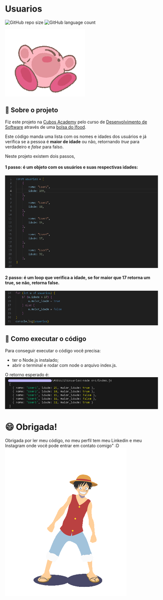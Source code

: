 # Usuarios

![GitHub repo size](https://img.shields.io/github/repo-size/SaraBahck/Usuarios?style=for-the-badge)
![GitHub language count](https://img.shields.io/github/languages/count/SaraBahck/Usuarios?style=for-the-badge)

<img src="kirbyfofogif.gif">

## 📌 Sobre o projeto
Fiz este projeto na [Cubos Academy](https://cubos.academy/) pelo curso de [Desenvolvimento de Software](https://cubos.academy/cursos/desenvolvimento-de-software) através de uma [bolsa do Ifood](https://cubos.academy/lp/1000bolsasifood).


Este código manda uma lista com os nomes e idades dos usuários e já verifica se a pessoa é **maior de idade** ou não, retornando *true* para verdadeiro e *false* para falso.

Neste projeto existem dois passos, 
#### 1 passo: é um objeto com os usuários e suas respectivas idades:
<img src="print1.png">

#### 2 passo: é um loop que verifica a idade, se for maior que 17 retorna um true, se não, retorna false.
<img src="print2.png">

## 🤔 Como executar o código
Para conseguir executar o código você precisa:
- ter o Node.js instalado;
- abrir o terminal e rodar com node o arquivo index.js.

O retorno esperado é: 
<img src="retorno.png">

# 😄 Obrigada!

Obrigada por ler meu código, no meu perfil tem meu Linkedin e meu Instagram onde você pode entrar em contato comigo" :D
<img src="Luffy.gif">